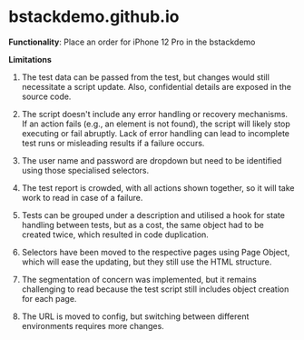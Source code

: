 # bstackdemo.github.io

**Functionality**: Place an order for iPhone 12 Pro in the bstackdemo

**Limitations**

1. The test data can be passed from the test, but changes would still necessitate a script update. Also, confidential details are exposed in the source code.

2. The script doesn't include any error handling or recovery mechanisms. If an action fails (e.g., an element is not found), the script will likely stop executing or fail abruptly. Lack of error handling can lead to incomplete test runs or misleading results if a failure occurs. 

3. The user name and password are dropdown but need to be identified using those specialised selectors. 

4. The test report is crowded, with all actions shown together, so it will take work to read in case of a failure. 

5. Tests can be grouped under a description and utilised a hook for state handling between tests, but as a cost, the same object had to be created twice, which resulted in code duplication.

6. Selectors have been moved to the respective pages using Page Object, which will ease the updating, but they still use the HTML structure.

7. The segmentation of concern was implemented, but it remains challenging to read because the test script still includes object creation for each page.

8. The URL is moved to config, but switching between different environments requires more changes.
